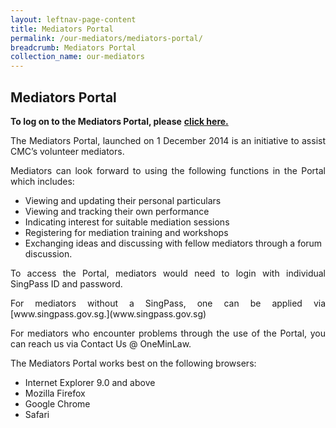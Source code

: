 ```yaml
---
layout: leftnav-page-content
title: Mediators Portal
permalink: /our-mediators/mediators-portal/
breadcrumb: Mediators Portal
collection_name: our-mediators
---
```


Mediators Portal
---

**To log on to the Mediators Portal, please** [**click here.**](https://saml.singpass.gov.sg/spauth/login/eservloginpage?URL=%2FFIM%2Fsps%2FSingpassIDPFed%2Fsaml20%2Flogininitial%3FRequestBinding%3DHTTPArtifact%26ResponseBinding%3DHTTPArtifact%26PartnerId%3Dhttps%253a%252f%252fwww.mlaw.gov.sg%252feservices%252fmp%252fSAML%252f%26NameIdFormat%3DEmail%26esrvcID%3DLSRA%26Target%3Deservices%252fCMC%252fMediatorsPortal%252fsingpass-redirection-page%252f&TAM_OP=login)

<p style="text-align: justify">The Mediators Portal, launched on 1 December 2014 is an initiative to assist CMC’s volunteer mediators.</p>
 
<p style="text-align: justify">Mediators can look forward to using the following functions in the Portal which includes:</p>

<ul>
  <li>Viewing and updating their personal particulars</li>
  <li>Viewing and tracking their own performance</li>
  <li>Indicating interest for suitable mediation sessions</li>
  <li>Registering for mediation training and workshops</li>
  <li>Exchanging ideas and discussing with fellow mediators through a forum discussion.</li>
</ul>

<p style="text-align: justify">To access the Portal, mediators would need to login with individual SingPass ID and password.</p>

<p style="text-align: justify">For mediators without a SingPass, one can be applied via [www.singpass.gov.sg.](www.singpass.gov.sg)</p>

<p style="text-align: justify">For mediators who encounter problems through the use of the Portal, you can reach us via Contact Us @ OneMinLaw.</p>

<p style="text-align: justify">The Mediators Portal works best on the following browsers:</p>
 
<ul>
  <li>Internet Explorer 9.0 and above</li>
  <li>Mozilla Firefox</li>
  <li>Google Chrome</li>
  <li>Safari</li>
</ul>
 



